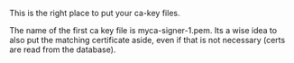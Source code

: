 This is the right place to put your ca-key files.

The name of the first ca key file is myca-signer-1.pem.
Its a wise idea to also put the matching certificate aside, even if that is
not necessary (certs are read from the database).

